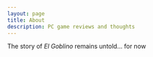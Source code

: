 ```yaml
---
layout: page
title: About
description: PC game reviews and thoughts
---
```

The story of _El Goblino_ remains untold... for now
